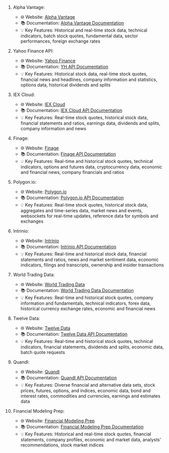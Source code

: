 
1. Alpha Vantage:
    
    - 🌐 Website: [Alpha Vantage](https://www.alphavantage.co/)
    - 📚 Documentation: [Alpha Vantage Documentation](https://www.alphavantage.co/documentation/)
    - 💡 Key Features: Historical and real-time stock data, technical indicators, batch stock quotes, fundamental data, sector performances, foreign exchange rates
      
2. Yahoo Finance API:
    
    - 🌐 Website: [Yahoo Finance](https://finance.yahoo.com/)
    - 📚 Documentation: [YH API Documentation](https://financeapi.net/)
    - 💡 Key Features: Historical stock data, real-time stock quotes, financial news and headlines, company information and statistics, options data, historical dividends and splits
      
3. IEX Cloud:
    
    - 🌐 Website: [IEX Cloud](https://iexcloud.io/)
    - 📚 Documentation: [IEX Cloud API Documentation](https://iexcloud.io/docs/api/)
    - 💡 Key Features: Real-time stock quotes, historical stock data, financial statements and ratios,                              earnings data, dividends and splits, company information and news
      
4. Finage:
    
    - 🌐 Website: [Finage](https://finage.co.uk/)
    - 📚 Documentation: [Finage API Documentation](https://finage.co.uk/docs)
    - 💡 Key Features: Real-time and historical stock quotes, technical indicators, options and                                       futures data, cryptocurrency data, economic and financial news, company                                  financials and ratios
      
5. Polygon.io:
    
    - 🌐 Website: [Polygon.io](https://polygon.io/)
    - 📚 Documentation: [Polygon.io API Documentation](https://polygon.io/docs/)
    - 💡 Key Features: Real-time stock quotes, historical stock data, aggregates and time-series data, market news and events, websockets for real-time updates, reference data for symbols and exchanges
      
6. Intrinio:
    
    - 🌐 Website: [Intrinio](https://intrinio.com/)
    - 📚 Documentation: [Intrinio API Documentation](https://docs.intrinio.com/)
    - 💡 Key Features: Real-time and historical stock data, financial statements and ratios, news and market sentiment data, economic indicators, filings and transcripts, ownership and insider transactions
      
7. World Trading Data:
    
    - 🌐 Website: [World Trading Data](https://www.worldtradingdata.com/)
    - 📚 Documentation: [World Trading Data Documentation](https://www.worldtradingdata.com/documentation)
    - 💡 Key Features: Real-time and historical stock quotes, company information and                                                 fundamentals, technical indicators, forex data, historical currency exchange                                rates, economic and financial news
      
8. Twelve Data:
    
    - 🌐 Website: [Twelve Data](https://twelvedata.com/)
    - 📚 Documentation: [Twelve Data API Documentation](https://twelvedata.com/docs)
    - 💡 Key Features: Real-time and historical stock quotes, technical indicators, financial                                             statements, dividends and splits, economic data, batch quote requests
9. Quandl:
    
    - 🌐 Website: [Quandl](https://www.quandl.com/)
    - 📚 Documentation: [Quandl API Documentation](https://docs.quandl.com/)
    - 💡 Key Features: Diverse financial and alternative data sets, stock prices, futures, options, and                              indices, economic data, bond and interest rates, commodities and currencies,                            earnings and estimates data
      
10. Financial Modeling Prep:
    
    - 🌐 Website: [Financial Modeling Prep](https://financialmodelingprep.com/)
    - 📚 Documentation: [Financial Modeling Prep Documentation](https://financialmodelingprep.com/developer/docs/)
    - 💡 Key Features: Historical and real-time stock quotes, financial statements, company profiles,                             economic and market data, analysts' recommendations, stock market indices
